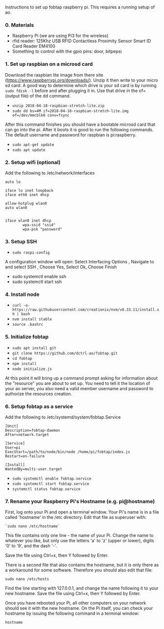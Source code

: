 Instructions to set up fobtap raspberry pi. This requires a running setup of ao.

### 0. Materials
- Raspberry Pi (we are using Pi3 for the wireless)
- rfid reader: 125Khz USB RFID Contactless Proximity Sensor Smart ID Card Reader EM4100
- Something to control with the gpio pins: door, bitpepsi

### 1. Set up raspbian on a microsd card
Download the raspbian lite image from there site (https://www.raspberrypi.org/downloads/). Unzip it then write to your micro sd card.  A good way to determine which drive is your sd card is by running `sudo fdisk -l` before and after plugging it in. Use that drive in the of= (output file) of the dd command.

- `unzip 2018-04-18-raspbian-stretch-lite.zip`
- `sudo dd bs=4M if=2018-04-18-raspbian-stretch-lite.img of=/dev/mmcblk0 conv=fsync`

After this command finishes you should have a bootable microsd card that can go into the pi. After it boots it is good to run the following commands. The default username and password for raspbian is pi:raspberry.

- `sudo apt-get update`
- `sudo apt update`

### 2. Setup wifi (optional)
Add the following to /etc/network/interfaces

```
auto lo

iface lo inet loopback
iface eth0 inet dhcp

allow-hotplug wlan0
auto wlan0


iface wlan0 inet dhcp
        wpa-ssid "ssid"
        wpa-psk "password"
```

### 3. Setup SSH

- `sudo raspi-config `

A configuration window will open: Select Interfacing Options , Navigate to and select SSH , Choose Yes, Select Ok, Choose Finish

- sudo systemctl enable ssh
- sudo systemctl start ssh

### 4. Install node

- `curl -o- https://raw.githubusercontent.com/creationix/nvm/v0.33.11/install.sh | bash`
- `nvm install stable`
- `source .bashrc`

### 5. Initialize fobtap

- `sudo apt install git`
- `git clone https://github.com/dctrl-ao/fobtap.git`
- `cd fobtap`
- `npm install`
- `node initialize.js`

At this point it will bring up a command prompt asking for information about the "resource" you are about to set up. You need to tell it the location of your ao server, you also need a valid member username and password to authorize the resources creation.

### 6. Setup fobtap as a service

Add the following to /etc/systemd/system/fobtap.Service

```
[Unit]
Description=fobtap-daemon
After=network.target

[Service]
User=pi
ExecStart=/path/to/node/bin/node /home/pi/fobtap/index.js
Restart=on-failure

[Install]
WantedBy=multi-user.target
```
- `sudo systemctl enable fobtap.service`
- `sudo systemctl start fobtap.service`
- `systemctl status fobtap.service`

### 7. Rename your Raspberry Pi's Hostname (e.g. pi@hostname)

First, log onto your Pi and open a terminal window. Your Pi's name is in a file called 'hostname' in the /etc directory. Edit that file as superuser with:

    `sudo nano /etc/hostname`

This file contains only one line - the name of your Pi.  Change the name to whatever you like, but only use the letters 'a' to 'z' (upper or lower), digits '0' to '9', and the dash '-'.

Save the file using Ctrl+x, then Y followed by Enter.

There is a second file that also contains the hostname, but it is only there as a workaround for some software.  Therefore you should also edit that file:

    sudo nano /etc/hosts

Find the line starting with 127.0.0.1, and change the name following it to your new hostname.  Save the file using Ctrl+x, then Y followed by Enter.

Once you have rebooted your Pi, all other computers on your network should see it with the new hostname.  On the Pi itself, you can check your hostname by issuing the following command in a terminal window:

    hostname
